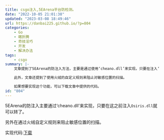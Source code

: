 ```yaml
---
title: csgo注入,5EArena平台防检测。
date: "2022-10-05 21:01:38"
updated: "2023-03-08 18:49:46"
url: https://danbai225.github.io/?p=804
categories:
    - Go
    - 瞎折腾
    - 奇技淫巧
    - 开发
    - 解决办法
tags:
    - csgo
summary: |-
    文章提到了5EArena的防注入方法，主要是通过使用‘cheano.dll’来实现。只要在注入‘Osiris.dll’之前进行这个操作，就可以避免注入攻击。

    此外，文章还提到了使用火绒的自定义规则来阻止对敏感位置的扫描。

    如果想要实现这个功能，可以下载文章中提供的代码。
id: "804"
---
```


5EArena的防注入主要通过‘cheano.dll’来实现，只要在这之前注入`Osiris.dll`就可以转了。

另外在通过火绒自定义规则来阻止敏感位置的扫描。

实现代码:[下载](http://cloud.p00q.cn/s/bOSA)

